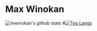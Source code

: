 # Max Winokan

![mwinokan's github stats](https://github-readme-stats.vercel.app/api?username=mwinokan&show_icons=true&theme=dracula&count_private=true)
#[![Top Langs](https://github-readme-stats.vercel.app/api/top-langs/?username=mwinokan&theme=dracula)](https://github.com/anuraghazra/github-readme-stats)
